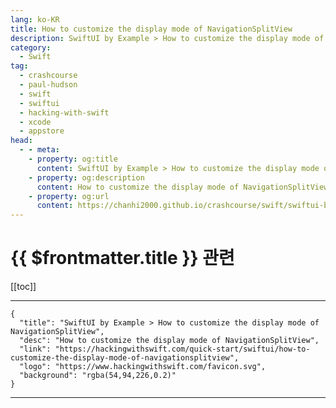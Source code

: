 ```yaml
---
lang: ko-KR
title: How to customize the display mode of NavigationSplitView
description: SwiftUI by Example > How to customize the display mode of NavigationSplitView
category:
  - Swift
tag: 
  - crashcourse
  - paul-hudson
  - swift
  - swiftui
  - hacking-with-swift
  - xcode
  - appstore
head:
  - - meta:
    - property: og:title
      content: SwiftUI by Example > How to customize the display mode of NavigationSplitView
    - property: og:description
      content: How to customize the display mode of NavigationSplitView
    - property: og:url
      content: https://chanhi2000.github.io/crashcourse/swift/swiftui-by-example/13-navigation/how-to-customize-the-display-mode-of-navigationsplitview.html
---
```


# {{ $frontmatter.title }} 관련

[[toc]]

---

```component VPCard
{
  "title": "SwiftUI by Example > How to customize the display mode of NavigationSplitView",
  "desc": "How to customize the display mode of NavigationSplitView",
  "link": "https://hackingwithswift.com/quick-start/swiftui/how-to-customize-the-display-mode-of-navigationsplitview",
  "logo": "https://www.hackingwithswift.com/favicon.svg",
  "background": "rgba(54,94,226,0.2)"
}
```

---

<TagLinks />